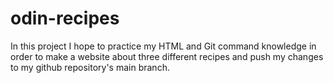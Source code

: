 # odin-recipes
In this project I hope to practice my HTML and Git command knowledge in order to make
a website about three different recipes and push my changes to my github repository's
main branch. 